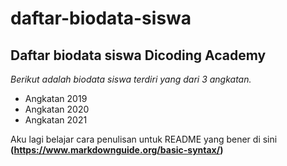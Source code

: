 daftar-biodata-siswa
==
Daftar biodata siswa Dicoding Academy
--
*Berikut adalah biodata siswa terdiri yang dari 3 angkatan.*
- Angkatan 2019
- Angkatan 2020
- Angkatan 2021

Aku lagi belajar cara penulisan untuk README yang bener di sini **(https://www.markdownguide.org/basic-syntax/)**
